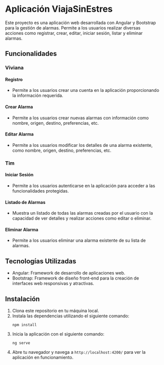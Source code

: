 # Aplicación ViajaSinEstres

Este proyecto es una aplicación web desarrollada con Angular y Bootstrap para la gestión de alarmas. Permite a los usuarios realizar diversas acciones como registrar, crear, editar, iniciar sesión, listar y eliminar alarmas.

## Funcionalidades

### Viviana

#### Registro
- Permite a los usuarios crear una cuenta en la aplicación proporcionando la información requerida.

#### Crear Alarma
- Permite a los usuarios crear nuevas alarmas con información como nombre, origen, destino, preferencias, etc.

#### Editar Alarma
- Permite a los usuarios modificar los detalles de una alarma existente, como  nombre, origen, destino, preferencias, etc.

### Tim

#### Iniciar Sesión
- Permite a los usuarios autenticarse en la aplicación para acceder a las funcionalidades protegidas.

#### Listado de Alarmas
- Muestra un listado de todas las alarmas creadas por el usuario con la capacidad de ver detalles y realizar acciones como editar o eliminar.

#### Eliminar Alarma
- Permite a los usuarios eliminar una alarma existente de su lista de alarmas.

## Tecnologías Utilizadas

- Angular: Framework de desarrollo de aplicaciones web.
- Bootstrap: Framework de diseño front-end para la creación de interfaces web responsivas y atractivas.

## Instalación

1. Clona este repositorio en tu máquina local.
2. Instala las dependencias utilizando el siguiente comando:
    ```
    npm install
    ```
3. Inicia la aplicación con el siguiente comando:
    ```
    ng serve
    ```
4. Abre tu navegador y navega a `http://localhost:4200/` para ver la aplicación en funcionamiento.



